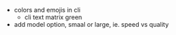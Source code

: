 - colors and emojis in cli 
    - cli text matrix green
- add model option, smaal or large, ie. speed vs quality